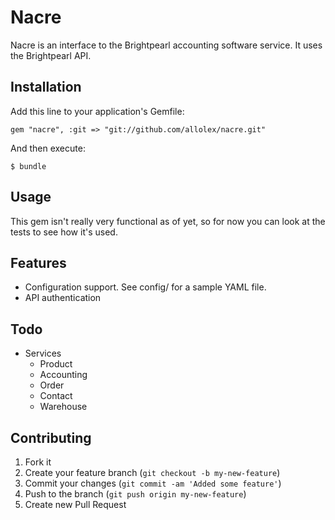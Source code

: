 # Nacre

Nacre is an interface to the Brightpearl accounting software service. It
uses the Brightpearl API.

## Installation

Add this line to your application's Gemfile:

    gem "nacre", :git => "git://github.com/allolex/nacre.git"

And then execute:

    $ bundle

## Usage

This gem isn't really very functional as of yet, so for now you can look
at the tests to see how it's used.

## Features

- Configuration support. See config/ for a sample YAML file.
- API authentication

## Todo

- Services
  - Product
  - Accounting
  - Order
  - Contact
  - Warehouse

## Contributing

1. Fork it
2. Create your feature branch (`git checkout -b my-new-feature`)
3. Commit your changes (`git commit -am 'Added some feature'`)
4. Push to the branch (`git push origin my-new-feature`)
5. Create new Pull Request
